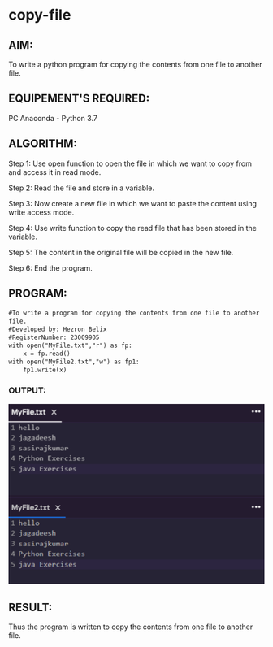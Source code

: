 # copy-file
## AIM:
To write a python program for copying the contents from one file to another file.
## EQUIPEMENT'S REQUIRED: 
PC
Anaconda - Python 3.7
## ALGORITHM: 
Step 1:
Use open function to open the file in which we want to copy from and access it in read mode.

Step 2:
Read the file and store in a variable.

Step 3:
Now create a new file in which we want to paste the content using write access mode.

Step 4:
Use write function to copy the read file that has been stored in the variable.

Step 5:
The content in the original file will be copied in the new file.

Step 6:
End the program.

## PROGRAM:
```
#To write a program for copying the contents from one file to another file.
#Developed by: Hezron Belix
#RegisterNumber: 23009905
with open("MyFile.txt","r") as fp:
    x = fp.read()
with open("MyFile2.txt","w") as fp1:
    fp1.write(x)
```
### OUTPUT:
![out](/a.png)

## RESULT:
Thus the program is written to copy the contents from one file to another file.